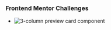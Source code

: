 ### Frontend Mentor Challenges

* ![3-column preview card component](https://github.com/Sushil333/frontend-mentor/tree/master/3-column-preview-card-component-main)
